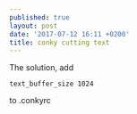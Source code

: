 ```yaml
---
published: true
layout: post
date: '2017-07-12 16:11 +0200'
title: conky cutting text
---
```

The solution, add

    text_buffer_size 1024

to .conkyrc